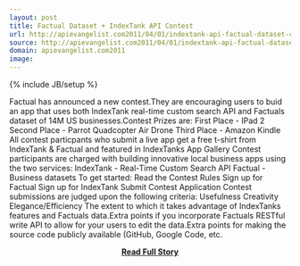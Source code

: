 ```yaml
---
layout: post
title: Factual Dataset + IndexTank API Contest
url: http://apievangelist.com2011/04/01/indextank-api-factual-dataset-contest/
source: http://apievangelist.com2011/04/01/indextank-api-factual-dataset-contest/
domain: apievangelist.com2011
image: 
---
```

{% include JB/setup %}<p>Factual has announced a new contest.They are encouraging users to buid an app that uses both IndexTank real-time custom search API and Factuals dataset of 14M US businesses.Contest Prizes are: First Place - IPad 2 Second Place - Parrot Quadcopter Air Drone Third Place - Amazon Kindle All contest particpants who submit a live app get a free t-shirt from IndexTank &amp; Factual and featured in IndexTanks App Gallery Contest participants are charged with building innovative local business apps using the two services: IndexTank - Real-Time Custom Search API Factual - Business datasets To get started: Read the Contest Rules Sign up for Factual Sign up for IndexTank Submit Contest Application Contest submissions are judged upon the following criteria: Usefulness Creativity Elegance/Efficiency The extent to which it takes advantage of IndexTanks features and Factuals data.Extra points if you incorporate Factuals RESTful write API to allow for your users to edit the data.Extra points for making the source code publicly available (GitHub, Google Code, etc.</p>
<center><p><a href="http://apievangelist.com2011/04/01/indextank-api-factual-dataset-contest/" style='padding:25px; font-sze:18px; font-weight: bold;'>Read Full Story</a></p></center>
